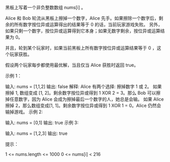 黑板上写着一个非负整数数组 nums[i] 。

Alice 和 Bob 轮流从黑板上擦掉一个数字，Alice 先手。如果擦除一个数字后，剩余的所有数字按位异或运算得出的结果等于
0 的话，当前玩家游戏失败。 另外，如果只剩一个数字，按位异或运算得到它本身；如果无数字剩余，按位异或运算结果为
0。

并且，轮到某个玩家时，如果当前黑板上所有数字按位异或运算结果等于 0 ，这个玩家获胜。

假设两个玩家每步都使用最优解，当且仅当 Alice 获胜时返回 true。

示例 1：

输入: nums = [1,1,2]
输出: false
解释:
Alice 有两个选择: 擦掉数字 1 或 2。
如果擦掉 1, 数组变成 [1, 2]。剩余数字按位异或得到 1 XOR 2 = 3。那么 Bob 可以擦掉任意数字，因为
Alice 会成为擦掉最后一个数字的人，她总是会输。
如果 Alice 擦掉 2，那么数组变成[1, 1]。剩余数字按位异或得到 1 XOR 1 = 0。Alice 仍然会输掉游戏。
示例 2:

输入: nums = [0,1]
输出: true
示例 3:

输入: nums = [1,2,3]
输出: true

提示：

1 <= nums.length <= 1000
0 <= nums[i] < 216

